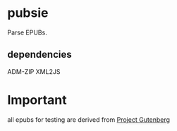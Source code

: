 # pubsie

Parse EPUBs.

## dependencies

ADM-ZIP
XML2JS

# Important

all epubs for testing are derived from [Project Gutenberg](https://www.gutenberg.org/)

